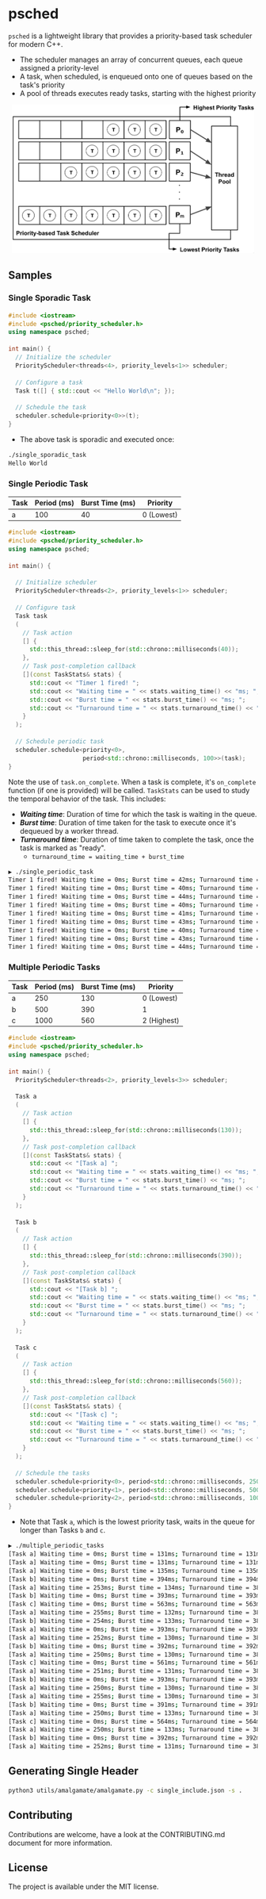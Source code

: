 # psched

`psched` is a lightweight library that provides a priority-based task scheduler for modern C++.

* The scheduler manages an array of concurrent queues, each queue assigned a priority-level
* A task, when scheduled, is enqueued onto one of queues based on the task's priority
* A pool of threads executes ready tasks, starting with the highest priority

<p align="center">
  <img height="300" src="img/priority_scheduling.png"/>  
</p>

## Samples

### Single Sporadic Task 

```cpp
#include <iostream>
#include <psched/priority_scheduler.h>
using namespace psched;

int main() {
  // Initialize the scheduler
  PriorityScheduler<threads<4>, priority_levels<1>> scheduler;

  // Configure a task
  Task t([] { std::cout << "Hello World\n"; });

  // Schedule the task
  scheduler.schedule<priority<0>>(t);
}
```

* The above task is sporadic and executed once:

```bash
./single_sporadic_task
Hello World
```

### Single Periodic Task
  
| Task | Period (ms) | Burst Time (ms) | Priority   |
|------|-------------|-----------------|------------|
| a    | 100         | 40              | 0 (Lowest) |

```cpp
#include <iostream>
#include <psched/priority_scheduler.h>
using namespace psched;

int main() {

  // Initialize scheduler
  PriorityScheduler<threads<2>, priority_levels<1>> scheduler;

  // Configure task
  Task task
  (
    // Task action
    [] {
      std::this_thread::sleep_for(std::chrono::milliseconds(40));
    },
    // Task post-completion callback
    [](const TaskStats& stats) {
      std::cout << "Timer 1 fired! ";
      std::cout << "Waiting time = " << stats.waiting_time() << "ms; ";
      std::cout << "Burst time = " << stats.burst_time() << "ms; ";
      std::cout << "Turnaround time = " << stats.turnaround_time() << "ms\n";
    }
  );

  // Schedule periodic task
  scheduler.schedule<priority<0>, 
                     period<std::chrono::milliseconds, 100>>(task);
}
```

Note the use of `task.on_complete`. When a task is complete, it's `on_complete` function (if one is provided) will be called. `TaskStats` can be used to study the temporal behavior of the task. This includes:
* ***Waiting time***: Duration of time for which the task is waiting in the queue.
* ***Burst time***: Duration of time taken for the task to execute once it's dequeued by a worker thread.
* ***Turnaround time***: Duration of time taken to complete the task, once the task is marked as "ready". 
  - `turnaround_time = waiting_time + burst_time`

```bash
▶ ./single_periodic_task
Timer 1 fired! Waiting time = 0ms; Burst time = 42ms; Turnaround time = 42ms
Timer 1 fired! Waiting time = 0ms; Burst time = 40ms; Turnaround time = 40ms
Timer 1 fired! Waiting time = 0ms; Burst time = 44ms; Turnaround time = 44ms
Timer 1 fired! Waiting time = 0ms; Burst time = 40ms; Turnaround time = 40ms
Timer 1 fired! Waiting time = 0ms; Burst time = 41ms; Turnaround time = 41ms
Timer 1 fired! Waiting time = 0ms; Burst time = 43ms; Turnaround time = 43ms
Timer 1 fired! Waiting time = 0ms; Burst time = 40ms; Turnaround time = 40ms
Timer 1 fired! Waiting time = 0ms; Burst time = 43ms; Turnaround time = 43ms
Timer 1 fired! Waiting time = 0ms; Burst time = 44ms; Turnaround time = 44ms
```

### Multiple Periodic Tasks

| Task | Period (ms) | Burst Time (ms) | Priority    |
|------|-------------|-----------------|-------------|
| a    |  250        | 130             | 0 (Lowest)  |
| b    |  500        | 390             | 1           |
| c    | 1000        | 560             | 2 (Highest) |

```cpp
#include <iostream>
#include <psched/priority_scheduler.h>
using namespace psched;

int main() {
  PriorityScheduler<threads<2>, priority_levels<3>> scheduler;

  Task a
  (
    // Task action
    [] {
      std::this_thread::sleep_for(std::chrono::milliseconds(130));
    },
    // Task post-completion callback
    [](const TaskStats& stats) {
      std::cout << "[Task a] ";
      std::cout << "Waiting time = " << stats.waiting_time() << "ms; ";
      std::cout << "Burst time = " << stats.burst_time() << "ms; ";
      std::cout << "Turnaround time = " << stats.turnaround_time() << "ms\n";
    }
  );

  Task b
  (
    // Task action
    [] {
      std::this_thread::sleep_for(std::chrono::milliseconds(390));
    },
    // Task post-completion callback
    [](const TaskStats& stats) {
      std::cout << "[Task b] ";
      std::cout << "Waiting time = " << stats.waiting_time() << "ms; ";
      std::cout << "Burst time = " << stats.burst_time() << "ms; ";
      std::cout << "Turnaround time = " << stats.turnaround_time() << "ms\n";
    }
  );

  Task c
  (
    // Task action
    [] {
      std::this_thread::sleep_for(std::chrono::milliseconds(560));
    },
    // Task post-completion callback
    [](const TaskStats& stats) {
      std::cout << "[Task c] ";
      std::cout << "Waiting time = " << stats.waiting_time() << "ms; ";
      std::cout << "Burst time = " << stats.burst_time() << "ms; ";
      std::cout << "Turnaround time = " << stats.turnaround_time() << "ms\n";
    }
  );

  // Schedule the tasks
  scheduler.schedule<priority<0>, period<std::chrono::milliseconds, 250>>(a);
  scheduler.schedule<priority<1>, period<std::chrono::milliseconds, 500>>(b);
  scheduler.schedule<priority<2>, period<std::chrono::milliseconds, 1000>>(c);
}
```

* Note that Task `a`, which is the lowest priority task, waits in the queue for longer than Tasks `b` and `c`.

```bash
▶ ./multiple_periodic_tasks
[Task a] Waiting time = 0ms; Burst time = 131ms; Turnaround time = 131ms
[Task a] Waiting time = 0ms; Burst time = 131ms; Turnaround time = 131ms
[Task a] Waiting time = 0ms; Burst time = 135ms; Turnaround time = 135ms
[Task b] Waiting time = 0ms; Burst time = 394ms; Turnaround time = 394ms
[Task a] Waiting time = 253ms; Burst time = 134ms; Turnaround time = 388ms
[Task b] Waiting time = 0ms; Burst time = 393ms; Turnaround time = 393ms
[Task c] Waiting time = 0ms; Burst time = 563ms; Turnaround time = 563ms
[Task a] Waiting time = 255ms; Burst time = 132ms; Turnaround time = 387ms
[Task b] Waiting time = 254ms; Burst time = 133ms; Turnaround time = 387ms
[Task a] Waiting time = 0ms; Burst time = 393ms; Turnaround time = 393ms
[Task a] Waiting time = 252ms; Burst time = 130ms; Turnaround time = 382ms
[Task b] Waiting time = 0ms; Burst time = 392ms; Turnaround time = 392ms
[Task a] Waiting time = 250ms; Burst time = 130ms; Turnaround time = 380ms
[Task c] Waiting time = 0ms; Burst time = 561ms; Turnaround time = 561ms
[Task a] Waiting time = 251ms; Burst time = 131ms; Turnaround time = 382ms
[Task b] Waiting time = 0ms; Burst time = 393ms; Turnaround time = 393ms
[Task a] Waiting time = 250ms; Burst time = 130ms; Turnaround time = 380ms
[Task a] Waiting time = 255ms; Burst time = 130ms; Turnaround time = 385ms
[Task b] Waiting time = 0ms; Burst time = 391ms; Turnaround time = 391ms
[Task a] Waiting time = 250ms; Burst time = 133ms; Turnaround time = 384ms
[Task c] Waiting time = 0ms; Burst time = 564ms; Turnaround time = 564ms
[Task a] Waiting time = 250ms; Burst time = 133ms; Turnaround time = 383ms
[Task b] Waiting time = 0ms; Burst time = 392ms; Turnaround time = 392ms
[Task a] Waiting time = 252ms; Burst time = 131ms; Turnaround time = 383ms
```

## Generating Single Header

```bash
python3 utils/amalgamate/amalgamate.py -c single_include.json -s .
```

## Contributing
Contributions are welcome, have a look at the CONTRIBUTING.md document for more information.

## License
The project is available under the MIT license.
